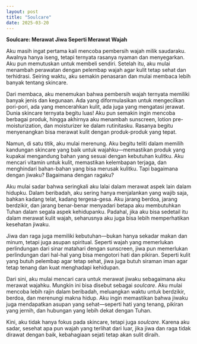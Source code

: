 ```yaml
---
layout: post
title: "Soulcare"
date: 2025-03-20
---
```


**Soulcare: Merawat Jiwa Seperti Merawat Wajah**

Aku masih ingat pertama kali mencoba pembersih wajah milik saudaraku. Awalnya hanya iseng, tetapi ternyata rasanya nyaman dan menyegarkan. Aku pun memutuskan untuk membeli sendiri. Setelah itu, aku mulai menambah perawatan dengan pelembap wajah agar kulit tetap sehat dan terhidrasi. Seiring waktu, aku semakin penasaran dan mulai membaca lebih banyak tentang skincare.

Dari membaca, aku menemukan bahwa pembersih wajah ternyata memiliki banyak jenis dan kegunaan. Ada yang diformulasikan untuk mengecilkan pori-pori, ada yang mencerahkan kulit, ada juga yang mengatasi jerawat. Dunia skincare ternyata begitu luas! Aku pun semakin ingin mencoba berbagai produk, hingga akhirnya aku menambah sunscreen, lotion pre-moisturization, dan moisturizer ke dalam rutinitasku. Rasanya begitu menyenangkan bisa merawat kulit dengan produk-produk yang tepat.

Namun, di satu titik, aku mulai merenung. Aku begitu teliti dalam memilih kandungan skincare yang baik untuk wajahku—memastikan produk yang kupakai mengandung bahan yang sesuai dengan kebutuhan kulitku. Aku mencari vitamin untuk kulit, memastikan kelembapan terjaga, dan menghindari bahan-bahan yang bisa merusak kulitku. Tapi bagaimana dengan jiwaku? Bagaimana dengan ragaku?

Aku mulai sadar bahwa seringkali aku lalai dalam merawat aspek lain dalam hidupku. Dalam beribadah, aku sering hanya menjalankan yang wajib saja, bahkan kadang telat, kadang tergesa-gesa. Aku jarang berdoa, jarang berdzikir, dan jarang benar-benar menyadari betapa aku membutuhkan Tuhan dalam segala aspek kehidupanku. Padahal, jika aku bisa sedetail itu dalam merawat kulit wajah, seharusnya aku juga bisa lebih memperhatikan kesehatan jiwaku.

Jiwa dan raga juga memiliki kebutuhan—bukan hanya sekadar makan dan minum, tetapi juga asupan spiritual. Seperti wajah yang memerlukan perlindungan dari sinar matahari dengan sunscreen, jiwa pun memerlukan perlindungan dari hal-hal yang bisa mengotori hati dan pikiran. Seperti kulit yang butuh pelembap agar tetap sehat, jiwa juga butuh siraman iman agar tetap tenang dan kuat menghadapi kehidupan.

Dari sini, aku mulai mencari cara untuk merawat jiwaku sebagaimana aku merawat wajahku. Mungkin ini bisa disebut sebagai *soulcare*. Aku mulai mencoba lebih rajin dalam beribadah, meluangkan waktu untuk berdzikir, berdoa, dan merenungi makna hidup. Aku ingin memastikan bahwa jiwaku juga mendapatkan asupan yang sehat—seperti hati yang tenang, pikiran yang jernih, dan hubungan yang lebih dekat dengan Tuhan.

Kini, aku tidak hanya fokus pada skincare, tetapi juga *soulcare*. Karena aku sadar, sesehat apa pun wajah yang terlihat dari luar, jika jiwa dan raga tidak dirawat dengan baik, kebahagiaan sejati tetap akan sulit diraih.